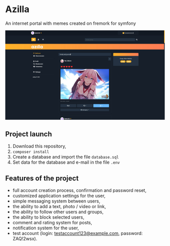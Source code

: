 # Azilla

An internet portal with memes created on fremork for symfony

![My Image](https://github.com/Angir777/azilla/blob/master/screen-azilla.jpg)

## Project launch
1. Download this repository,
2. `composer install`
3. Create a database and import the file `database.sql`
4. Set data for the database and e-mail in the file `.env`

## Features of the project
- full account creation process, confirmation and password reset,
- customized application settings for the user,
- simple messaging system between users,
- the ability to add a text, photo / video or link,
- the ability to follow other users and groups,
- the ability to block selected users,
- comment and rating system for posts,
- notification system for the user,
- test account (login: testaccount123@example.com, password: ZAQ!2wsx).
